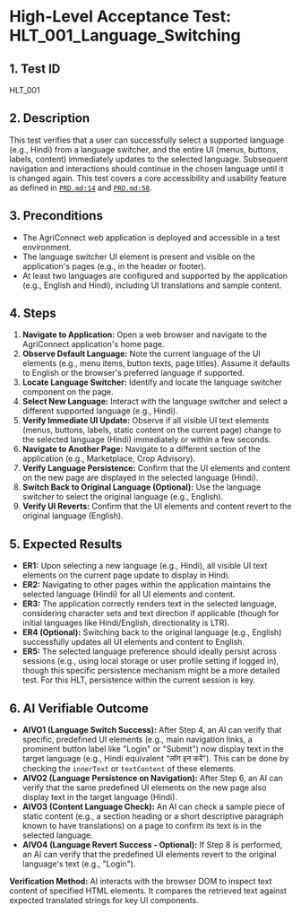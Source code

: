 # High-Level Acceptance Test: HLT_001_Language_Switching

## 1. Test ID
HLT_001

## 2. Description
This test verifies that a user can successfully select a supported language (e.g., Hindi) from a language switcher, and the entire UI (menus, buttons, labels, content) immediately updates to the selected language. Subsequent navigation and interactions should continue in the chosen language until it is changed again. This test covers a core accessibility and usability feature as defined in [`PRD.md:14`](docs/PRD.md:14) and [`PRD.md:58`](docs/PRD.md:58).

## 3. Preconditions
*   The AgriConnect web application is deployed and accessible in a test environment.
*   The language switcher UI element is present and visible on the application's pages (e.g., in the header or footer).
*   At least two languages are configured and supported by the application (e.g., English and Hindi), including UI translations and sample content.

## 4. Steps

1.  **Navigate to Application:** Open a web browser and navigate to the AgriConnect application's home page.
2.  **Observe Default Language:** Note the current language of the UI elements (e.g., menu items, button texts, page titles). Assume it defaults to English or the browser's preferred language if supported.
3.  **Locate Language Switcher:** Identify and locate the language switcher component on the page.
4.  **Select New Language:** Interact with the language switcher and select a different supported language (e.g., Hindi).
5.  **Verify Immediate UI Update:** Observe if all visible UI text elements (menus, buttons, labels, static content on the current page) change to the selected language (Hindi) immediately or within a few seconds.
6.  **Navigate to Another Page:** Navigate to a different section of the application (e.g., Marketplace, Crop Advisory).
7.  **Verify Language Persistence:** Confirm that the UI elements and content on the new page are displayed in the selected language (Hindi).
8.  **Switch Back to Original Language (Optional):** Use the language switcher to select the original language (e.g., English).
9.  **Verify UI Reverts:** Confirm that the UI elements and content revert to the original language (English).

## 5. Expected Results

*   **ER1:** Upon selecting a new language (e.g., Hindi), all visible UI text elements on the current page update to display in Hindi.
*   **ER2:** Navigating to other pages within the application maintains the selected language (Hindi) for all UI elements and content.
*   **ER3:** The application correctly renders text in the selected language, considering character sets and text direction if applicable (though for initial languages like Hindi/English, directionality is LTR).
*   **ER4 (Optional):** Switching back to the original language (e.g., English) successfully updates all UI elements and content to English.
*   **ER5:** The selected language preference should ideally persist across sessions (e.g., using local storage or user profile setting if logged in), though this specific persistence mechanism might be a more detailed test. For this HLT, persistence within the current session is key.

## 6. AI Verifiable Outcome

*   **AIVO1 (Language Switch Success):** After Step 4, an AI can verify that specific, predefined UI elements (e.g., main navigation links, a prominent button label like "Login" or "Submit") now display text in the target language (e.g., Hindi equivalent "लॉग इन करें"). This can be done by checking the `innerText` or `textContent` of these elements.
*   **AIVO2 (Language Persistence on Navigation):** After Step 6, an AI can verify that the same predefined UI elements on the new page also display text in the target language (Hindi).
*   **AIVO3 (Content Language Check):** An AI can check a sample piece of static content (e.g., a section heading or a short descriptive paragraph known to have translations) on a page to confirm its text is in the selected language.
*   **AIVO4 (Language Revert Success - Optional):** If Step 8 is performed, an AI can verify that the predefined UI elements revert to the original language's text (e.g., "Login").

**Verification Method:** AI interacts with the browser DOM to inspect text content of specified HTML elements. It compares the retrieved text against expected translated strings for key UI components.